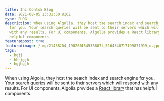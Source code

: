 ```yaml
---
title: Ini Contoh Blog
date: 2021-08-05T13:31:50.816Z
type: BLOG
description: When using Algolia, they host the search index and search engine
  for you. Your search queries will be sent to their servers which will respond
  with any results. For UI components, Algolia provides a React library that has
  helpful components.
featuredpost: true
featuredimage: /img/21458204_1982601545358071_5164340717199871999_o.jpg
tags:
  - hgjj
  - hbhjgjh
  - hgjhgjh
---
```

When using Algolia, they host the search index and search engine for you. Your search queries will be sent to their servers which will respond with any results. For UI components, Algolia provides a [React library](https://github.com/algolia/react-instantsearch) that has helpful components.